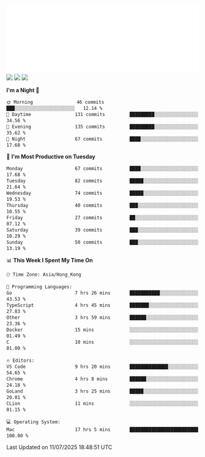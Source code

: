 <img src="./assets/header.svg" />
<img src="https://wakatime.com/share/@Shenley/f0f15f34-169b-42e7-828a-da14eca90966.svg" />
<img src="https://github-readme-stats.ykrazy.top/api/wakatime?username=shenley&langs_count=11&theme=transparent" />
<img src="https://github-readme-stats.ykrazy.top/api?username=shenlye&show_icons=true&include_all_commits=true&theme=transparent" />

<!--START_SECTION:waka-->
**I'm a Night 🦉** 

```text
🌞 Morning                46 commits          ███░░░░░░░░░░░░░░░░░░░░░░   12.14 % 
🌆 Daytime                131 commits         █████████░░░░░░░░░░░░░░░░   34.56 % 
🌃 Evening                135 commits         █████████░░░░░░░░░░░░░░░░   35.62 % 
🌙 Night                  67 commits          ████░░░░░░░░░░░░░░░░░░░░░   17.68 % 
```
📅 **I'm Most Productive on Tuesday** 

```text
Monday                   67 commits          ████░░░░░░░░░░░░░░░░░░░░░   17.68 % 
Tuesday                  82 commits          █████░░░░░░░░░░░░░░░░░░░░   21.64 % 
Wednesday                74 commits          █████░░░░░░░░░░░░░░░░░░░░   19.53 % 
Thursday                 40 commits          ███░░░░░░░░░░░░░░░░░░░░░░   10.55 % 
Friday                   27 commits          ██░░░░░░░░░░░░░░░░░░░░░░░   07.12 % 
Saturday                 39 commits          ███░░░░░░░░░░░░░░░░░░░░░░   10.29 % 
Sunday                   50 commits          ███░░░░░░░░░░░░░░░░░░░░░░   13.19 % 
```


📊 **This Week I Spent My Time On** 

```text
🕑︎ Time Zone: Asia/Hong_Kong

💬 Programming Languages: 
Go                       7 hrs 26 mins       ███████████░░░░░░░░░░░░░░   43.53 % 
TypeScript               4 hrs 45 mins       ███████░░░░░░░░░░░░░░░░░░   27.83 % 
Other                    3 hrs 59 mins       ██████░░░░░░░░░░░░░░░░░░░   23.36 % 
Docker                   15 mins             ░░░░░░░░░░░░░░░░░░░░░░░░░   01.49 % 
C                        10 mins             ░░░░░░░░░░░░░░░░░░░░░░░░░   01.00 % 

🔥 Editors: 
VS Code                  9 hrs 20 mins       ██████████████░░░░░░░░░░░   54.65 % 
Chrome                   4 hrs 8 mins        ██████░░░░░░░░░░░░░░░░░░░   24.18 % 
GoLand                   3 hrs 25 mins       █████░░░░░░░░░░░░░░░░░░░░   20.01 % 
CLion                    11 mins             ░░░░░░░░░░░░░░░░░░░░░░░░░   01.15 % 

💻 Operating System: 
Mac                      17 hrs 5 mins       █████████████████████████   100.00 % 
```


 Last Updated on 11/07/2025 18:48:51 UTC
<!--END_SECTION:waka-->
